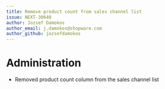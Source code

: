 ```yaml
---
title: Remove product count from sales channel list
issue: NEXT-30640
author: Jozsef Damokos
author_email: j.damokos@shopware.com
author_github: jozsefdamokos
---
```

# Administration
* Removed product count column from the sales channel list
